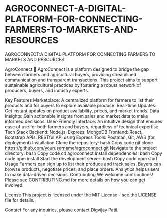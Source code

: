 # AGROCONNECT-A-DIGITAL-PLATFORM-FOR-CONNECTING-FARMERS-TO-MARKETS-AND-RESOURCES
AGROCONNECT:A DIGITAL PLATFORM FOR CONNECTING  FARMERS TO MARKETS AND RESOURCES

AgroConnect 🌾
AgroConnect is a platform designed to bridge the gap between farmers and agricultural buyers, providing streamlined communication and transparent transactions. This project aims to support sustainable agricultural practices by fostering a robust network of producers, buyers, and industry experts.

Key Features
Marketplace: A centralized platform for farmers to list their products and for buyers to explore available produce.
Real-time Updates: Get instant updates on product availability, prices, and market trends.
Data Insights: Gain actionable insights from sales and market data to make informed decisions.
User-Friendly Interface: An intuitive design that ensures ease of use for both farmers and buyers, regardless of technical expertise.
Tech Stack
Backend: Node.js, Express, MongoDB
Frontend: React, Bootstrap
APIs: RESTful API using Express
Tools: Postman, Git, AWS (for deployment)
Installation
Clone the repository:
bash
Copy code
git clone https://github.com/yourusername/agroconnect.git
Navigate to the project directory:
bash
Copy code
cd agroconnect
Install dependencies:
bash
Copy code
npm install
Start the development server:
bash
Copy code
npm start
Usage
Farmers can sign up to list their produce and track sales.
Buyers can browse products, negotiate prices, and place orders.
Analytics helps users to make data-driven decisions.
Contributing
We welcome contributions! Please see CONTRIBUTING.md for more details on how you can get involved.

License
This project is licensed under the MIT License - see the LICENSE file for details.

Contact
For any inquiries, please contact Digvijay Patil.
